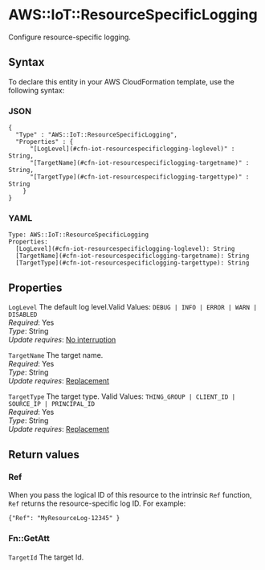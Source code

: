 # AWS::IoT::ResourceSpecificLogging<a name="aws-resource-iot-resourcespecificlogging"></a>

Configure resource\-specific logging\.

## Syntax<a name="aws-resource-iot-resourcespecificlogging-syntax"></a>

To declare this entity in your AWS CloudFormation template, use the following syntax:

### JSON<a name="aws-resource-iot-resourcespecificlogging-syntax.json"></a>

```
{
  "Type" : "AWS::IoT::ResourceSpecificLogging",
  "Properties" : {
      "[LogLevel](#cfn-iot-resourcespecificlogging-loglevel)" : String,
      "[TargetName](#cfn-iot-resourcespecificlogging-targetname)" : String,
      "[TargetType](#cfn-iot-resourcespecificlogging-targettype)" : String
    }
}
```

### YAML<a name="aws-resource-iot-resourcespecificlogging-syntax.yaml"></a>

```
Type: AWS::IoT::ResourceSpecificLogging
Properties: 
  [LogLevel](#cfn-iot-resourcespecificlogging-loglevel): String
  [TargetName](#cfn-iot-resourcespecificlogging-targetname): String
  [TargetType](#cfn-iot-resourcespecificlogging-targettype): String
```

## Properties<a name="aws-resource-iot-resourcespecificlogging-properties"></a>

`LogLevel`  <a name="cfn-iot-resourcespecificlogging-loglevel"></a>
The default log level\.Valid Values: `DEBUG | INFO | ERROR | WARN | DISABLED`  
*Required*: Yes  
*Type*: String  
*Update requires*: [No interruption](https://docs.aws.amazon.com/AWSCloudFormation/latest/UserGuide/using-cfn-updating-stacks-update-behaviors.html#update-no-interrupt)

`TargetName`  <a name="cfn-iot-resourcespecificlogging-targetname"></a>
The target name\.  
*Required*: Yes  
*Type*: String  
*Update requires*: [Replacement](https://docs.aws.amazon.com/AWSCloudFormation/latest/UserGuide/using-cfn-updating-stacks-update-behaviors.html#update-replacement)

`TargetType`  <a name="cfn-iot-resourcespecificlogging-targettype"></a>
The target type\. Valid Values: `THING_GROUP | CLIENT_ID | SOURCE_IP | PRINCIPAL_ID`  
*Required*: Yes  
*Type*: String  
*Update requires*: [Replacement](https://docs.aws.amazon.com/AWSCloudFormation/latest/UserGuide/using-cfn-updating-stacks-update-behaviors.html#update-replacement)

## Return values<a name="aws-resource-iot-resourcespecificlogging-return-values"></a>

### Ref<a name="aws-resource-iot-resourcespecificlogging-return-values-ref"></a>

 When you pass the logical ID of this resource to the intrinsic `Ref` function, `Ref` returns the resource\-specific log ID\. For example:

 `{"Ref": "MyResourceLog-12345" }` 

### Fn::GetAtt<a name="aws-resource-iot-resourcespecificlogging-return-values-fn--getatt"></a>

#### <a name="aws-resource-iot-resourcespecificlogging-return-values-fn--getatt-fn--getatt"></a>

`TargetId`  <a name="TargetId-fn::getatt"></a>
The target Id\.
